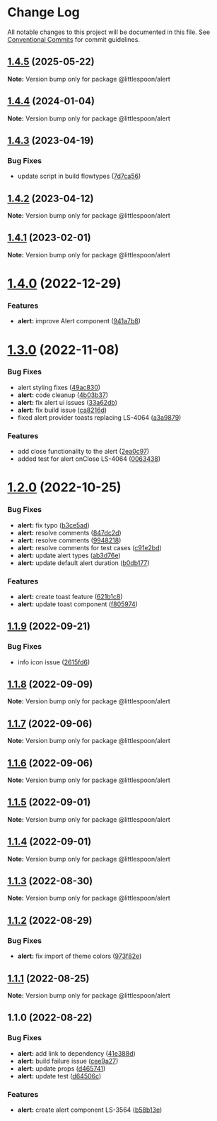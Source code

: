 # Change Log

All notable changes to this project will be documented in this file.
See [Conventional Commits](https://conventionalcommits.org) for commit guidelines.

## [1.4.5](https://github.com/little-spoon-dev/design-system/compare/@littlespoon/alert@1.4.4...@littlespoon/alert@1.4.5) (2025-05-22)

**Note:** Version bump only for package @littlespoon/alert

## [1.4.4](https://github.com/little-spoon-dev/design-system/compare/@littlespoon/alert@1.4.3...@littlespoon/alert@1.4.4) (2024-01-04)

**Note:** Version bump only for package @littlespoon/alert

## [1.4.3](https://github.com/little-spoon-dev/design-system/compare/@littlespoon/alert@1.4.2...@littlespoon/alert@1.4.3) (2023-04-19)

### Bug Fixes

- update script in build flowtypes ([7d7ca56](https://github.com/little-spoon-dev/design-system/commit/7d7ca56155fd445a52d834ab95829cfccb2aca59))

## [1.4.2](https://github.com/little-spoon-dev/design-system/compare/@littlespoon/alert@1.4.1...@littlespoon/alert@1.4.2) (2023-04-12)

**Note:** Version bump only for package @littlespoon/alert

## [1.4.1](https://github.com/little-spoon-dev/design-system/compare/@littlespoon/alert@1.4.0...@littlespoon/alert@1.4.1) (2023-02-01)

**Note:** Version bump only for package @littlespoon/alert

# [1.4.0](https://github.com/little-spoon-dev/design-system/compare/@littlespoon/alert@1.3.0...@littlespoon/alert@1.4.0) (2022-12-29)

### Features

- **alert:** improve Alert component ([941a7b8](https://github.com/little-spoon-dev/design-system/commit/941a7b87c867ef894b0f836e251ce9eb281a61fd))

# [1.3.0](https://github.com/little-spoon-dev/design-system/compare/@littlespoon/alert@1.2.0...@littlespoon/alert@1.3.0) (2022-11-08)

### Bug Fixes

- alert styling fixes ([49ac830](https://github.com/little-spoon-dev/design-system/commit/49ac830b445ef24dfaf49aaec9e385ce5bd66788))
- **alert:** code cleanup ([4b03b37](https://github.com/little-spoon-dev/design-system/commit/4b03b378831c8e7036e7a1c2c829105e95f45cec))
- **alert:** fix alert ui issues ([33a62db](https://github.com/little-spoon-dev/design-system/commit/33a62dbb70cf730d8e9b755eb7ab63182026955f))
- **alert:** fix build issue ([ca8216d](https://github.com/little-spoon-dev/design-system/commit/ca8216dc247a0892d340259267c1d4275a0c8382))
- fixed alert provider toasts replacing LS-4064 ([a3a9879](https://github.com/little-spoon-dev/design-system/commit/a3a9879d73490abfffb3328118069179377519ee))

### Features

- add close functionality to the alert ([2ea0c97](https://github.com/little-spoon-dev/design-system/commit/2ea0c979f7f1648ad82916fbd6e5a6cbd48a46de))
- added test for alert onClose LS-4064 ([0063438](https://github.com/little-spoon-dev/design-system/commit/00634382c24cd144afe25fb95131d76721430e2a))

# [1.2.0](https://github.com/little-spoon-dev/design-system/compare/@littlespoon/alert@1.1.9...@littlespoon/alert@1.2.0) (2022-10-25)

### Bug Fixes

- **alert:** fix typo ([b3ce5ad](https://github.com/little-spoon-dev/design-system/commit/b3ce5adab0fa418ee690f4e7e7957de1d1b1b3d8))
- **alert:** resolve comments ([847dc2d](https://github.com/little-spoon-dev/design-system/commit/847dc2df615f27a1a5ca1ffcbe547cfb6b454060))
- **alert:** resolve comments ([9948218](https://github.com/little-spoon-dev/design-system/commit/99482186d8069b61e491f1432617a3f0642a69ea))
- **alert:** resolve comments for test cases ([c91e2bd](https://github.com/little-spoon-dev/design-system/commit/c91e2bdc3eb77c8656b8bdf2f1dab63f326b0562))
- **alert:** update alert types ([ab3d76e](https://github.com/little-spoon-dev/design-system/commit/ab3d76e3c49ad74fec42934e5d9596c77398cb4f))
- **alert:** update default alert duration ([b0db177](https://github.com/little-spoon-dev/design-system/commit/b0db17711059c3bb51ab3059d2c40b9567cd2677))

### Features

- **alert:** create toast feature ([621b1c8](https://github.com/little-spoon-dev/design-system/commit/621b1c842a82cb4ffdefa1668fcecb1e5d2d7afa))
- **alert:** update toast component ([f805974](https://github.com/little-spoon-dev/design-system/commit/f8059746435a6750c62a3fe89aeec83b39d71672))

## [1.1.9](https://github.com/little-spoon-dev/design-system/compare/@littlespoon/alert@1.1.8...@littlespoon/alert@1.1.9) (2022-09-21)

### Bug Fixes

- info icon issue ([2615fd6](https://github.com/little-spoon-dev/design-system/commit/2615fd6e6e2f5c376df3d4ceecdd7ff06e84b680))

## [1.1.8](https://github.com/little-spoon-dev/design-system/compare/@littlespoon/alert@1.1.7...@littlespoon/alert@1.1.8) (2022-09-09)

**Note:** Version bump only for package @littlespoon/alert

## [1.1.7](https://github.com/little-spoon-dev/design-system/compare/@littlespoon/alert@1.1.6...@littlespoon/alert@1.1.7) (2022-09-06)

**Note:** Version bump only for package @littlespoon/alert

## [1.1.6](https://github.com/little-spoon-dev/design-system/compare/@littlespoon/alert@1.1.5...@littlespoon/alert@1.1.6) (2022-09-06)

**Note:** Version bump only for package @littlespoon/alert

## [1.1.5](https://github.com/little-spoon-dev/design-system/compare/@littlespoon/alert@1.1.4...@littlespoon/alert@1.1.5) (2022-09-01)

**Note:** Version bump only for package @littlespoon/alert

## [1.1.4](https://github.com/little-spoon-dev/design-system/compare/@littlespoon/alert@1.1.3...@littlespoon/alert@1.1.4) (2022-09-01)

**Note:** Version bump only for package @littlespoon/alert

## [1.1.3](https://github.com/little-spoon-dev/design-system/compare/@littlespoon/alert@1.1.2...@littlespoon/alert@1.1.3) (2022-08-30)

**Note:** Version bump only for package @littlespoon/alert

## [1.1.2](https://github.com/little-spoon-dev/design-system/compare/@littlespoon/alert@1.1.1...@littlespoon/alert@1.1.2) (2022-08-29)

### Bug Fixes

- **alert:** fix import of theme colors ([973f82e](https://github.com/little-spoon-dev/design-system/commit/973f82e1d76e533ba23812076f802c07c0c4a779))

## [1.1.1](https://github.com/little-spoon-dev/design-system/compare/@littlespoon/alert@1.1.0...@littlespoon/alert@1.1.1) (2022-08-25)

**Note:** Version bump only for package @littlespoon/alert

## 1.1.0 (2022-08-22)

### Bug Fixes

- **alert:** add link to dependency ([41e388d](https://github.com/little-spoon-dev/design-system/commit/41e388d27f28f9b4bec7d2403000f68f4157825c))
- **alert:** build failure issue ([cee9a27](https://github.com/little-spoon-dev/design-system/commit/cee9a27a966ebee29a32fd86519ca6ff23159a29))
- **alert:** update props ([d465741](https://github.com/little-spoon-dev/design-system/commit/d465741ddf92bc3b70894bf0ccfc31cfa5547d20))
- **alert:** update test ([d64506c](https://github.com/little-spoon-dev/design-system/commit/d64506cef657838fcc08979c25c03a5fc818f793))

### Features

- **alert:** create alert component LS-3564 ([b58b13e](https://github.com/little-spoon-dev/design-system/commit/b58b13ec6d3948fcd2000f838e85e480a4993b4c))
